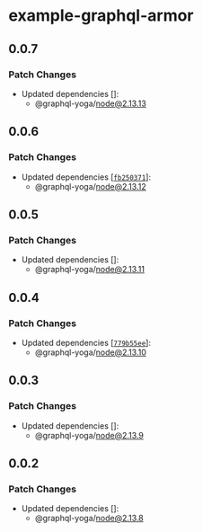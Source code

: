 # example-graphql-armor

## 0.0.7

### Patch Changes

- Updated dependencies []:
  - @graphql-yoga/node@2.13.13

## 0.0.6

### Patch Changes

- Updated dependencies [[`fb250371`](https://github.com/dotansimha/graphql-yoga/commit/fb2503717b2927df47da105f0f84ca26ddc88f2d)]:
  - @graphql-yoga/node@2.13.12

## 0.0.5

### Patch Changes

- Updated dependencies []:
  - @graphql-yoga/node@2.13.11

## 0.0.4

### Patch Changes

- Updated dependencies [[`779b55ee`](https://github.com/dotansimha/graphql-yoga/commit/779b55eea843bd282f659e1012f255f62fd888b6)]:
  - @graphql-yoga/node@2.13.10

## 0.0.3

### Patch Changes

- Updated dependencies []:
  - @graphql-yoga/node@2.13.9

## 0.0.2

### Patch Changes

- Updated dependencies []:
  - @graphql-yoga/node@2.13.8
